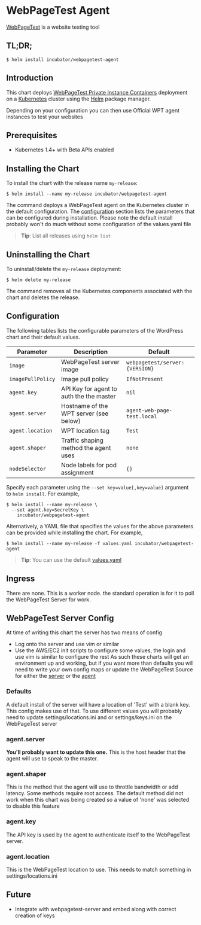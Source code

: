 # WebPageTest Agent

[WebPageTest](https://webpagetest.org/) is a website testing tool

## TL;DR;

```console
$ helm install incubator/webpagetest-agent
```

## Introduction

This chart deploys [WebPageTest Private Instance Containers](https://github.com/WPO-Foundation/webpagetest-docs/blob/master/user/Private%20Instances/README.md) deployment on a [Kubernetes](http://kubernetes.io) cluster using the [Helm](https://helm.sh) package manager.

Depending on your configuration you can then use Official WPT agent instances to test your websites

## Prerequisites

- Kubernetes 1.4+ with Beta APIs enabled

## Installing the Chart

To install the chart with the release name `my-release`:

```console
$ helm install --name my-release incubator/webpagetest-agent
```

The command deploys a WebPageTest agent on the Kubernetes cluster in the default configuration. The [configuration](#configuration) section lists the parameters that can be configured during installation.
Please note the default install probably won't do much without some configuration of the values.yaml file


> **Tip**: List all releases using `helm list`

## Uninstalling the Chart

To uninstall/delete the `my-release` deployment:

```console
$ helm delete my-release
```

The command removes all the Kubernetes components associated with the chart and deletes the release.

## Configuration

The following tables lists the configurable parameters of the WordPress chart and their default values.

| Parameter                            | Description                                | Default                                                    |
| -------------------------------      | -------------------------------            | ---------------------------------------------------------- |
| `image`                              | WebPageTest server image                   | `webpagetest/server:{VERSION}`                              |
| `imagePullPolicy`                    | Image pull policy                          | `IfNotPresent`                                             |
| `agent.key`                          | API Key for agent to auth the the master   | `nil`                                                      |
| `agent.server`                       | Hostname of the WPT server (see below)     | `agent-web-page-test.local`                                |
| `agent.location`                     | WPT location tag                           | `Test`                                                     |
| `agent.shaper`                       | Traffic shaping method the agent uses      | `none`                                                      |
| `nodeSelector`                       | Node labels for pod assignment             | `{}`                                                       |


Specify each parameter using the `--set key=value[,key=value]` argument to `helm install`. For example,

```console
$ helm install --name my-release \
  --set agent.key=SecretKey \
    incubator/webpagetest-agent
```

Alternatively, a YAML file that specifies the values for the above parameters can be provided while installing the chart. For example,

```console
$ helm install --name my-release -f values.yaml incubator/webpagetest-agent
```

> **Tip**: You can use the default [values.yaml](values.yaml)


## Ingress
There are none. This is a worker node. the standard operation is for it to poll the
WebPageTest Server for work.

## WebPageTest Server Config
At time of writing this chart the server has two means of config
* Log onto the server and use vim or similar
* Use the AWS/EC2 init scripts to configure some values, the login and use vim is similar to configure the rest
As such these charts will get an environment up and working, but if you want more than defaults you will need to write your own config maps or update the WebPageTest Source for either the [server](https://github.com/WPO-Foundation/webpagetest) or the [agent](https://github.com/WPO-Foundation/wptagent)

### Defaults
A default install of the server will have a location of 'Test' with a blank key.
This config makes use of that. To use different values you will probably need to update
settings/locations.ini and or settings/keys.ini on the WebPageTest server

### agent.server
**You'll probably want to update this one.**
This is the host header that the agent will use to speak to the master.

### agent.shaper
This is the method that the agent will use to throttle bandwidth or add latency. Some methods require root access.
The default method did not work when this chart was being created so a value of 'none' was selected to disable this feature

### agent.key
The API key is used by the agent to authenticate itself to the WebPageTest server.

### agent.location
This is the WebPageTest location to use. This needs to match something in settings/locations.ini

## Future
* Integrate with webpagetest-server and embed along with correct creation of keys
